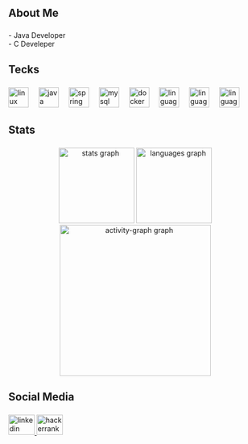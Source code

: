 <h2 align="left">About Me</h2>

###

<p align="left">- Java Developer<br>- C Develeper</p>

###

<h2 align="left">Tecks</h2>

###

<div align="left">
  <img src="https://skillicons.dev/icons?i=linux" height="40" alt="linux"  />
  <img width="12" />
  <img src="https://skillicons.dev/icons?i=java" height="40" alt="java"  />
  <img width="12" />
  <img src="https://skillicons.dev/icons?i=spring" height="40" alt="spring boot"  />
  <img width="12" />
  <img src="https://skillicons.dev/icons?i=mysql" height="40" alt="mysql"  />
  <img width="12" />
  <img src="https://skillicons.dev/icons?i=docker" height="40" alt="docker"  />
  <img width="12" />
  <img src="https://skillicons.dev/icons?i=c" height="40" alt="linguagem c"  />
  <img width="12" />
  <img src="https://skillicons.dev/icons?i=cpp" height="40" alt="linguagem c++"  />
  <img width="12" />
  <img src="https://skillicons.dev/icons?i=php" height="40" alt="linguagem php"  />
</div>

###

<h2 align="left">Stats</h2>

###

<div align="center">
  <img src="https://github-readme-stats.vercel.app/api?username=Diego6699&hide_title=false&hide_rank=false&show_icons=true&include_all_commits=true&count_private=true&disable_animations=false&theme=gruvbox_light&locale=en&hide_border=false&order=1" height="150" alt="stats graph"  />
  <img src="https://github-readme-stats.vercel.app/api/top-langs?username=Diego6699&locale=en&hide_title=false&layout=compact&card_width=320&langs_count=5&theme=gruvbox_light&hide_border=false&order=2" height="150" alt="languages graph"  />
  <img src="https://github-readme-activity-graph.vercel.app/graph?username=Diego6699&radius=16&theme=gruvbox&area=true&order=5" height="300" alt="activity-graph graph"  />
</div>

###

<h2 align="left">Social Media</h2>

###

<div align="left">
  <a href="https://www.linkedin.com/in/diego-leonardo-1b83211a4/" target="_blank">
    <img src="https://raw.githubusercontent.com/maurodesouza/profile-readme-generator/master/src/assets/icons/social/linkedin/default.svg" width="52" height="40" alt="linkedin logo"  />
  </a>
  <a href="https://www.hackerrank.com/profile/diegoleonardo991" target="_blank">
    <img src="https://raw.githubusercontent.com/maurodesouza/profile-readme-generator/master/src/assets/icons/social/hackerrank/default.svg" width="52" height="40" alt="hackerrank logo"  />
  </a>
</div>

###
